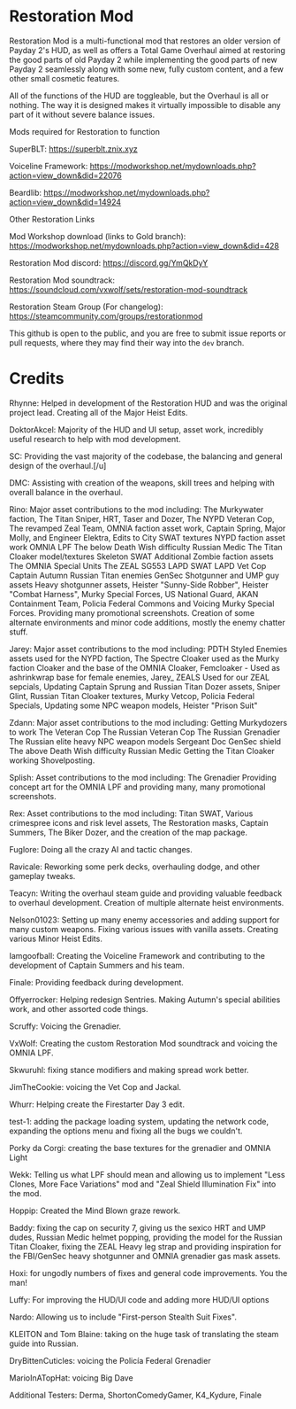 # Restoration Mod

Restoration Mod is a multi-functional mod that restores an older version of Payday 2's HUD, as well as offers a Total Game Overhaul aimed at restoring the good parts of old Payday 2 
while implementing the good parts of new Payday 2 seamlessly along with some new, fully custom content, and a few other small cosmetic features.

All of the functions of the HUD are toggleable, but the Overhaul is all or nothing. The way it is designed makes it virtually impossible to disable any part of it without severe balance issues.

Mods required for Restoration to function

SuperBLT: https://superblt.znix.xyz

Voiceline Framework: https://modworkshop.net/mydownloads.php?action=view_down&did=22076

Beardlib: https://modworkshop.net/mydownloads.php?action=view_down&did=14924

Other Restoration Links

Mod Workshop download (links to Gold branch): https://modworkshop.net/mydownloads.php?action=view_down&did=428

Restoration Mod discord: https://discord.gg/YmQkDyY

Restoration Mod soundtrack: https://soundcloud.com/vxwolf/sets/restoration-mod-soundtrack

Restoration Steam Group (For changelog): https://steamcommunity.com/groups/restorationmod

This github is open to the public, and you are free to submit issue reports or pull requests, where they may find their way into the `dev` branch.

# Credits

Rhynne: Helped in development of the Restoration HUD and was the original project lead. Creating all of the Major Heist Edits.

DoktorAkcel: Majority of the HUD and UI setup, asset work, incredibly useful research to help with mod development.

SC: Providing the vast majority of the codebase, the balancing and general design of the overhaul.[/u]

DMC: Assisting with creation of the weapons, skill trees and helping with overall balance in the overhaul.

Rino: Major asset contributions to the mod including: The Murkywater faction, The Titan Sniper, HRT, Taser and Dozer, The NYPD Veteran Cop, The revamped Zeal Team, OMNIA faction asset work, Captain Spring, Major Molly, and Engineer Elektra, Edits to City SWAT textures NYPD faction asset work OMNIA LPF The below Death Wish difficulty Russian Medic The Titan Cloaker model/textures Skeleton SWAT Additional Zombie faction assets The OMNIA Special Units The ZEAL SG553 LAPD SWAT LAPD Vet Cop Captain Autumn Russian Titan enemies GenSec Shotgunner and UMP guy assets Heavy shotgunner assets, Heister "Sunny-Side Robber", Heister "Combat Harness", Murky Special Forces, US National Guard, AKAN Containment Team, Policia Federal Commons and Voicing Murky Special Forces. Providing many promotional screenshots. Creation of some alternate environments and minor code additions, mostly the enemy chatter stuff.

Jarey: Major asset contributions to the mod including: PDTH Styled Enemies assets used for the NYPD faction, The Spectre Cloaker used as the Murky faction Cloaker and the base of the OMNIA Cloaker, Femcloaker - Used as ashrinkwrap base for female enemies, Jarey_ ZEALS Used for our ZEAL sepcials, Updating Captain Sprung and Russian Titan Dozer assets, Sniper Glint, Russian Titan Cloaker textures, Murky Vetcop, Policia Federal Specials, Updating some NPC weapon models, Heister "Prison Suit"

Zdann: Major asset contributions to the mod including: Getting Murkydozers to work The Veteran Cop The Russian Veteran Cop The Russian Grenadier The Russian elite heavy NPC weapon models Sergeant Doc GenSec shield The above Death Wish difficulty Russian Medic Getting the Titan Cloaker working Shovelposting.

Splish: Asset contributions to the mod including: The Grenadier Providing concept art for the OMNIA LPF and providing many, many promotional screenshots.

Rex: Asset contributions to the mod including: Titan SWAT, Various crimespree icons and risk level assets, The Restoration masks, Captain Summers, The Biker Dozer, and the creation of the map package.

Fuglore: Doing all the crazy AI and tactic changes.

Ravicale: Reworking some perk decks, overhauling dodge, and other gameplay tweaks.

Teacyn: Writing the overhaul steam guide and providing valuable feedback to overhaul development. Creation of multiple alternate heist environments.

Nelson01023: Setting up many enemy accessories and adding support for many custom weapons. Fixing various issues with vanilla assets. Creating various Minor Heist Edits.

Iamgoofball: Creating the Voiceline Framework and contributing to the development of Captain Summers and his team.

Finale: Providing feedback during development.

Offyerrocker: Helping redesign Sentries. Making Autumn's special abilities work, and other assorted code things.

Scruffy: Voicing the Grenadier.

VxWolf: Creating the custom Restoration Mod soundtrack and voicing the OMNIA LPF.

Skwuruhl: fixing stance modifiers and making spread work better.

JimTheCookie: voicing the Vet Cop and Jackal.

Whurr: Helping create the Firestarter Day 3 edit.

test-1: adding the package loading system, updating the network code, expanding the options menu and fixing all the bugs we couldn't.

Porky da Corgi: creating the base textures for the grenadier and OMNIA Light

Wekk: Telling us what LPF should mean and allowing us to implement "Less Clones, More Face Variations" mod and "Zeal Shield Illumination Fix" into the mod.

Hoppip: Created the Mind Blown graze rework.

Baddy: fixing the cap on security 7, giving us the sexico HRT and UMP dudes, Russian Medic helmet popping, providing the model for the Russian Titan Cloaker, fixing the ZEAL Heavy leg strap and providing inspiration for the FBI/GenSec heavy shotgunner and OMNIA grenadier gas mask assets.

Hoxi: for ungodly numbers of fixes and general code improvements. You the man!

Luffy: For improving the HUD/UI code and adding more HUD/UI options

Nardo: Allowing us to include "First-person Stealth Suit Fixes".

KLEITON and Tom Blaine: taking on the huge task of translating the steam guide into Russian.

DryBittenCuticles: voicing the Policía Federal Grenadier

MarioInATopHat: voicing Big Dave

Additional Testers: Derma, ShortonComedyGamer, K4_Kydure, Finale
